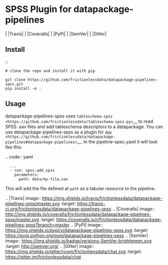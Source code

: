 SPSS Plugin for datapackage-pipelines
=====================================

| |Travis|
| |Coveralls|
| |PyPi|
| |SemVer|
| |Gitter|

Install
-------

::

    # clone the repo and install it with pip

    git clone https://github.com/frictionlessdata/datapackage-pipelines-spss.git
    pip install -e .

Usage
-----

datapackage-pipelines-spss uses
`tableschema-spss <https://github.com/frictionlessdata/tableschema-spss-py>`__
to read SPSS .sav files and add tableschema descriptors to a
datapackage. You can use datapackage-pipelines-spss as a plugin for
`dpp <https://github.com/frictionlessdata/datapackage-pipelines#datapackage-pipelines>`__.
In the pipeline-spec.yaml it will look like this:

.. code:: yaml

      ...
      - run: spss.add_spss
        parameters:
          path: data/my-file.sav

This will add the file defined at ``path`` as a tabular resource to the
pipeline.

.. |Travis| image:: https://img.shields.io/travis/frictionlessdata/datapackage-pipelines-spss/master.svg
   :target: https://travis-ci.org/frictionlessdata/datapackage-pipelines-spss
.. |Coveralls| image:: http://img.shields.io/coveralls/frictionlessdata/datapackage-pipelines-spss/master.svg
   :target: https://coveralls.io/r/frictionlessdata/datapackage-pipelines-spss?branch=master
.. |PyPi| image:: https://img.shields.io/pypi/v/datapackage-pipelines-spss.svg
   :target: https://pypi.python.org/pypi/datapackage-pipelines-spss
.. |SemVer| image:: https://img.shields.io/badge/versions-SemVer-brightgreen.svg
   :target: http://semver.org/
.. |Gitter| image:: https://img.shields.io/gitter/room/frictionlessdata/chat.svg
   :target: https://gitter.im/frictionlessdata/chat
